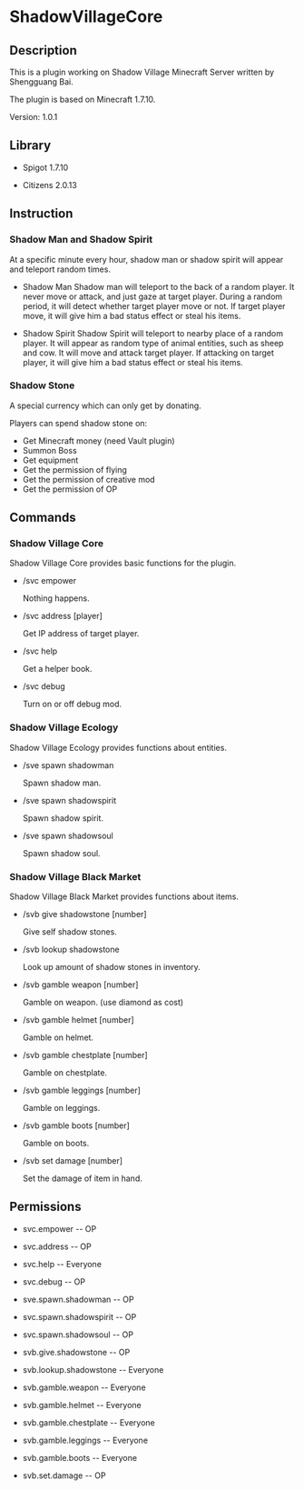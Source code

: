 # ShadowVillageCore

## Description

This is a plugin working on Shadow Village Minecraft Server written by Shengguang Bai.

The plugin is based on Minecraft 1.7.10.

Version: 1.0.1

## Library

* Spigot 1.7.10

* Citizens 2.0.13

## Instruction

### Shadow Man and Shadow Spirit

At a specific minute every hour, shadow man or shadow spirit will appear and teleport random times. 

* Shadow Man
Shadow man will teleport to the back of a random player. It never move or attack, and just gaze at target player.
During a random period, it will detect whether target player move or not. If target player move, it will give him a bad status effect or steal his items.

* Shadow Spirit
Shadow Spirit will teleport to nearby place of a random player. It will appear as random type of animal entities, such as sheep and cow. It will move and attack target player. If attacking on target player, it will give him a bad status effect or steal his items.

### Shadow Stone

A special currency which can only get by donating.

Players can spend shadow stone on:

* Get Minecraft money (need Vault plugin)
* Summon Boss
* Get equipment
* Get the permission of flying
* Get the permission of creative mod
* Get the permission of OP

## Commands

### Shadow Village Core

Shadow Village Core provides basic functions for the plugin. 

* /svc empower

  Nothing happens.

* /svc address [player]

  Get IP address of target player.
  
* /svc help

  Get a helper book.
  
* /svc debug

  Turn on or off debug mod.

### Shadow Village Ecology
Shadow Village Ecology provides functions about entities.

* /sve spawn shadowman

  Spawn shadow man.

* /sve spawn shadowspirit

  Spawn shadow spirit.
  
* /sve spawn shadowsoul

  Spawn shadow soul.

### Shadow Village Black Market
Shadow Village Black Market provides functions about items.

* /svb give shadowstone [number]

  Give self shadow stones.

* /svb lookup shadowstone

  Look up amount of shadow stones in inventory.

* /svb gamble weapon [number]

  Gamble on weapon. (use diamond as cost)

* /svb gamble helmet [number]

  Gamble on helmet.

* /svb gamble chestplate [number]

  Gamble on chestplate.

* /svb gamble leggings [number]

  Gamble on leggings.

* /svb gamble boots [number]

  Gamble on boots.

* /svb set damage [number]

  Set the damage of item in hand.

## Permissions

* svc.empower -- OP

* svc.address -- OP

* svc.help -- Everyone

* svc.debug -- OP

* sve.spawn.shadowman -- OP

* svc.spawn.shadowspirit -- OP

* svc.spawn.shadowsoul -- OP

* svb.give.shadowstone -- OP

* svb.lookup.shadowstone -- Everyone

* svb.gamble.weapon -- Everyone

* svb.gamble.helmet -- Everyone

* svb.gamble.chestplate -- Everyone

* svb.gamble.leggings -- Everyone

* svb.gamble.boots -- Everyone

* svb.set.damage -- OP
